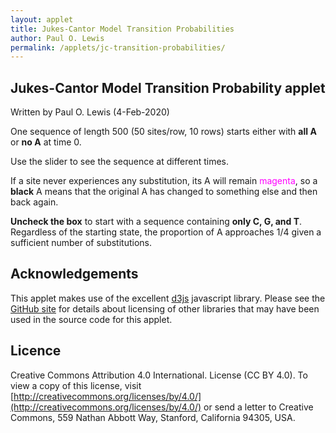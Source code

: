 ```yaml
---
layout: applet
title: Jukes-Cantor Model Transition Probabilities
author: Paul O. Lewis
permalink: /applets/jc-transition-probabilities/
---
```

## Jukes-Cantor Model Transition Probability applet
Written by Paul O. Lewis (4-Feb-2020)

One sequence of length 500 (50 sites/row, 10 rows) starts either with **all A** or **no A** at time 0. 

Use the slider to see the sequence at different times. 

If a site never experiences any substitution, its A will remain <span style="color:magenta">magenta</span>, so a **black** A means that the original A has changed to something else and then back again. 

**Uncheck the box** to start with a sequence containing **only C, G, and T**. Regardless of the starting state, the proportion of A approaches 1/4 given a sufficient number of substitutions.

<div id="arbitrary"></div>
<div id="details"></div>
<script type="text/javascript">
    // written by Paul O. Lewis 20-Feb-2018, revised 3-Feb-2020

    var prob_same = true;

    // ###########################################################################
    // ############################## svg creation ###############################
    // ###########################################################################

    // width and height of svg
    var w = 1000;
    var h = 600;
    var padding = 80;
    var tmax = 10;          // maximum time along x-axis
    var nincr = 200;        // number of points that slider can visit along x-axis
    var tincr = tmax/nincr; // amount by which t changes each increment
    console.log("tincr = " + tincr);

    // Select DIV element already created (see above) to hold SVG
    var plot_div = d3.select("div#arbitrary");

    // Create SVG element
    var svg = plot_div.append("svg")
        .attr("width", w)
        .attr("height", h);

    var sequences_group = svg.append("g");

    // Create scale for X axis
    var xscale = d3.scaleLinear()
        .domain([0, tmax])   // recalculated in refreshPlot()
        .range([padding, w - padding]);

    // Create scale for Y axis
    var yscale = d3.scaleLinear()
        .domain([0, 1])
        .range([h - padding, padding]);

    // ###########################################################################
    // ############################## density curve ##############################
    // ###########################################################################

    // transition probability parameters
    var beta = 0.1;

    var brickred = "#B82E2E";
    var nsegments = 100;
    var linedata = [];

    // Create scale for drawing line segments
    var line_scale = d3.scaleBand()
        .domain(d3.range(nsegments+1))
        .range(xscale.domain());

    function pA(b, t) {
        return 0.25 + (prob_same ? 0.75 : -0.25)*Math.exp(-4.0*b*t);
        }

    // Function that recalculates the line segments making up the transition probability curve
    function recalcLineData() {
        linedata = [];
        for (var i = 0; i < nsegments+1; i++) {
            var t = line_scale(i);
            var y = pA(beta, t);
            linedata.push({'x':t, 'y':y});
        }
    }
    recalcLineData();

    // Create path representing density curve
    var lineFunc = d3.line()
        .x(function(d) {return xscale(d.x);})
        .y(function(d) {return yscale(d.y);});

    var density = svg.append("path")
            .attr("id", "density")
            .attr("d", lineFunc(linedata))
            .attr("fill", "none")
            .attr("stroke", brickred)
            .attr("stroke-width", 2)
            .style("pointer-events", "none");   // don't want line intercepting drag events

    // ###########################################################################
    // ############################## x and y axes ###############################
    // ###########################################################################

    // axes labels
    var axis_label_height = 12;
    var axis_label_height_pixels = axis_label_height + "px";
    var xaxis_label_y = h - padding/2;

    // Create x axis
    var xaxis = d3.axisBottom(xscale)
        .ticks(5)
        .tickFormat(d3.format("d"));

    // Add x axis to svg
    svg.append("g")
        .attr("id", "xaxis")
        .attr("class", "axis")
        .attr("transform", "translate(0," + (h - padding) + ")")
        .call(xaxis);

    // Style the x-axis
    svg.selectAll('.axis line, .axis path')
        .style('stroke', 'black')
        .style('fill', 'none')
        .style('stroke-width', '1px')
        .style('shape-rendering', 'crispEdges');
    svg.selectAll('g#xaxis g.tick text')
        .style('font-family', 'Helvetica')
        .style('font-size', axis_label_height_pixels);

    // Text showing current fraction of A
    var xaxis_label = svg.append("text")
        .attr("id", "xaxislabel")
        .attr("x", 0)
        .attr("y", 0)
        .attr("font-family", "Verdana")
        .attr("font-size", param_text_height_pixels)
        .text("time");
    CenterTextAroundPoint(xaxis_label, xscale(tmax/2), xaxis_label_y);

    // Create y axis
    var yaxis = d3.axisLeft(yscale)
        .ticks(4)
        .tickFormat(d3.format(".2f"));

    // Add y axis to svg
    svg.append("g")
        .attr("id", "yaxis")
        .attr("class", "axis")
        .attr("transform", "translate(" + padding + ",0)")
        .call(yaxis);

    // Style the y-axis
    svg.selectAll('.axis line, .axis path')
        .style('stroke', 'black')
        .style('fill', 'none')
        .style('stroke-width', '1px')
        .style('shape-rendering', 'crispEdges');
    svg.selectAll('g#xaxis g.tick text')
        .style('font-family', 'Helvetica')
        .style('font-size', axis_label_height_pixels);

    // ###########################################################################
    // ################## sequence simulation/display ############################
    // ###########################################################################

    // Create a random number generator
    var rnseed = d3.randomUniform(1, 1000)();
    var lot = new Random(rnseed);

    // display of sequence data
    var nucleotide_text_height = 16;
    var nucleotide_text_height_pixels = nucleotide_text_height + "px";
    var base_lookup = ["A", "C", "G", "T"];
    var base_color  = ["magenta", "orange", "green", "gray", "black", "orange", "green", "gray"];
    var nrows = 10;
    var ncols = 50;
    var xseqs0 = 200;
    var xseqs1 = 800;
    var yseqs0 = 40;
    var yseqs1 = 40 + nrows*nucleotide_text_height;

    // sizing and placement of textual elements
    var param_text_height = 18;
    var param_text_height_pixels = param_text_height + "px";
    var row_height = (padding - axis_label_height)/2; // height of space allotted for help button in pixels
    var stats_y = yseqs1 + nucleotide_text_height;

    // Create scale for x coordinates of sequences
    var seqxscale = d3.scaleLinear()
        .domain([0, ncols-1])
        .range([xseqs0, xseqs1]);

    // Create scale for y coordinates of sequences
    var seqyscale = d3.scaleLinear()
        .domain([0, nrows-1])
        .range([yseqs0, yseqs1]);

    var seqdatavect = null;
    var piA = null;   // piA[k] is fraction of A in simulated data for time increment k
    function simulateData() {
        // Simulate data at time t = 0
        var t = 0;
        seqdatavect = [];
        piA = [];
        var tdata = [];
        piA[0] = (prob_same ? 1.0 : 0.0);
        for (var i = 0; i < nrows; i++) {
            for (var j = 0; j < ncols; j++) {
                if (prob_same)
                    tdata.push({'x':j, 'y':i, 'base':0, 'color':0});
                else {
                    var u = lot.random(0,1);
                    if (u < 1/3) 
                        tdata.push({'x':j, 'y':i, 'base':1, 'color':1});
                    else if (u < 2/3)
                        tdata.push({'x':j, 'y':i, 'base':2, 'color':2});
                    else 
                        tdata.push({'x':j, 'y':i, 'base':3, 'color':3});
                }
            }
        }
        seqdatavect.push(tdata);
        var total = nrows*ncols;
        if (total != seqdatavect[0].length)
            console.log("oops: total = " + total + " but seqdatavect[0].length = " + seqdatavect[0].length);
            
        // Keep track of whether original base at each site has changed
        var changed = [];
        for (var k = 0; k < total; k++)
            changed.push(false);
        
        // Walk through time, updating sequences as we go
        var t0 = 0;
        for (t = tincr; t < tmax; t += tincr) {
            tdata = [];
            freqA = 0.0;
            for (var k = 0; k < total; k++) {
                var tmp = seqdatavect[t0][k];
                var x = tmp.x;
                var y = tmp.y;
                var b = tmp.base;
                var probsame = 0.25 + 0.75*Math.exp(-4.0*beta*tincr);
                var probdiff = 1.0 - probsame;
                var u = lot.random(0,1);
                if (u <= probdiff) {
                    //  1.0        2.0        3.0        4.0
                    //  |          |          |          |
                    //  1--------->2--------->3--------->4
                    let uu = lot.uniform(1,4); 
                    let x = Math.floor(uu);
                    b = (b + x) % 4;
                    changed[k] = true;
                }
                if (b == 0)
                    freqA += 1;
                var col = changed[k] ? (b+4) : b;
                tdata.push({'x':x, 'y':y, 'base':b, 'color':col});
            }
            seqdatavect.push(tdata);
            t0 += 1;
            freqA /= total;
            piA.push(freqA);
            //console.log("freqA for t = " + t0 + " = " + piA[t0]);
        }
        //console.log(piA);
    }
    simulateData();
    //console.log(seqdatavect);
    
    var seqdata = null;
    function copyDataForTime(t) {
        // 0.0        0.1        0.2        0.3        0.4
        //  |          |          |          |          |
        //  0--------->1--------->2--------->3--------->4          
        var x = Math.floor(t/tincr);
        if (x == nincr)
            x -= 1;
        //console.log("time unit is " + x);
        seqdata = seqdatavect[x];
    }
    copyDataForTime(0);

    // Create text elements representing nucleotides
    sequences_group.selectAll("text")
        .data(seqdata)
        .enter()
        .append("text")
        .attr("class", "nucleotide")
        .attr("x", function(d) {return seqxscale(d.x)})
        .attr("y", function(d) {return seqyscale(d.y)})
        .attr("fill", function(d) {return base_color[d.color]})
        .attr("stroke", function(d) {return base_color[d.color]})
        .style("pointer-events", "none")   // don't intercept drag events
        .attr("font-family", "Verdana")
        .attr("font-size", nucleotide_text_height_pixels)
        .text(function(d) {return base_lookup[d.base]});

    // Text showing current fraction of A
    var afrac_text = svg.append("text")
        .attr("id", "fractionA")
        .attr("x", 0)
        .attr("y", 0)
        .attr("font-family", "Verdana")
        .attr("font-size", param_text_height_pixels)
        .text("fraction A = " + d3.format(".1f")(piA[0])); // pi is \u03C0
    CenterTextAroundPoint(afrac_text, xscale(tmax/2), stats_y)

    // ###########################################################################
    // ################################ slider ###################################
    // ###########################################################################

    var time = 0;   // slider position
    var slider = svg.append("rect")
        .attr("id", "slider")
        .attr("x", xscale(time)-10)
        .attr("y", yscale(0)-15)
        .attr("width", 20)
        .attr("height", 30)
        .attr("stroke", "blue")
        .attr("fill", d3.color("rgba(0, 0, 128, .4)"));

    var vertical_dotted_line = svg.append("line")
        .attr("id", "vdotted")
        .attr("x1", xscale(time))
        .attr("y1", yscale(0)-15)
        .attr("x2", xscale(time))
        .attr("y2", yscale(pA(beta, time)))
        .attr("stroke", "blue")
        .attr("stroke-dasharray", "2,2,2");

    var horizontal_dotted_line = svg.append("line")
        .attr("id", "hdotted")
        .attr("x1", xscale(time))
        .attr("y1", yscale(pA(beta, time)))
        .attr("x2", xscale(0))
        .attr("y2", yscale(pA(beta, time)))
        .attr("stroke", "blue")
        .attr("stroke-dasharray", "2,2,2");

    // Create drag behavior
    var x_at_drag_start = null;
    var drag = d3.drag()
        .on("start", function(d) {
            x_at_drag_start = d3.event.x;
            d3.event.sourceEvent.stopPropagation();
            d3.select(this).classed("dragging", true);
            //console.log("start drag");
        })
        .on("drag", function(d) {
            var dx = d3.event.x - x_at_drag_start;
            var x0 = xscale(time);
            var x = x0 + dx;
            if (xscale.invert(x) < 0)
                x = xscale(0);
            if (xscale.invert(x) > tmax)
                x = xscale(tmax);
            slider.attr("x", x - 10);
            var t = xscale.invert(x);
            var tindex = Math.floor(t/tincr);
            if (tindex == nincr)
                tindex -= 1;
            //simulateData(t);
            copyDataForTime(t);
            sequences_group.selectAll("text.nucleotide")
                .data(seqdata)
                .attr("fill", function(d) {return base_color[d.color]})
                .attr("stroke", function(d) {return base_color[d.color]})
                .text(function(d) {return base_lookup[d.base]});
            vertical_dotted_line
                .attr("x1", xscale(t))
                .attr("y1", yscale(0)-15)
                .attr("x2", xscale(t))
                .attr("y2", yscale(pA(beta, t)));
            horizontal_dotted_line
                .attr("x1", xscale(t))
                .attr("y1", yscale(pA(beta, t)))
                .attr("x2", xscale(0))
                .attr("y2", yscale(pA(beta, t)));
            afrac_text
                .text("fraction A = " + d3.format(".2f")(piA[tindex])); // pi is \u03C0
            //console.log("slider at time " + d3.format(".3f")(t) + ", pA = " +  d3.format(".3f")(pA(beta, t)));
        })
        .on("end", function(d) {
            var dx = d3.event.x - x_at_drag_start;
            var x0 = xscale(time);
            var x = x0 + dx;
            if (xscale.invert(x) < 0)
                x = xscale(0);
            if (xscale.invert(x) > tmax)
                x = xscale(tmax);
            time = xscale.invert(x);
            //simulateData(time);
            copyDataForTime(time);
            sequences_group.selectAll("text.nucleotide")
                .data(seqdata)
                .attr("fill", function(d) {return base_color[d.color]})
                .attr("stroke", function(d) {return base_color[d.color]})
                .text(function(d) {return base_lookup[d.base]});
            d3.select(this).classed("dragging", false);
            //console.log("end drag");
        });

    slider.call(drag);

    // ###########################################################################
    // ############################ add controls #################################
    // ###########################################################################

    var details_div = d3.select("div#details")
        .style("display", "block")
        .style("width", "600px")
        .style("margin-left", "10px")
        .style("vertical-align", "top");

    addCheckbox(details_div, "prsame-checkbox", "Start with every site A", true, function() {
        prob_same = d3.select(this).property('checked');
        recalcLineData();
        density.attr("d", lineFunc(linedata));
        time = 0;
        simulateData();
        copyDataForTime(time);
        sequences_group.selectAll("text.nucleotide")
            .data(seqdata)
            .attr("fill", function(d) {return base_color[d.color]})
            .attr("stroke", function(d) {return base_color[d.color]})
            .text(function(d) {return base_lookup[d.base]});
        vertical_dotted_line
            .attr("x1", xscale(time))
            .attr("y1", yscale(0)-15)
            .attr("x2", xscale(time))
            .attr("y2", yscale(pA(beta, time)));
        horizontal_dotted_line
            .attr("x1", xscale(time))
            .attr("y1", yscale(pA(beta, time)))
            .attr("x2", xscale(0))
            .attr("y2", yscale(pA(beta, time)));
        afrac_text
            .text("fraction A = " + d3.format(".2f")(piA[0])); // pi is \u03C0
        slider
            .attr("x", xscale(time)-10);
        });

    addStringDropdown(details_div, "beta-dropdown", "substitution rate", ["0.1", "0.5", "1.0", "10.0"], 0, function() {
        var selected_index = d3.select(this).property('selectedIndex');
        if (selected_index == 0) {
            beta = 0.1;
            }
        else if (selected_index == 1) {
            beta = 0.5;
            }
        else if (selected_index == 2) {
            beta = 1.0;
            }
        else if (selected_index == 3) {
            beta = 10.0;
            }
        else {
            console.log("error: unknown choice; using 1.0");
            beta = 1.0;
            }
        recalcLineData();
        density.attr("d", lineFunc(linedata));
        time = 0;
        simulateData();
        copyDataForTime(time);
        sequences_group.selectAll("text.nucleotide")
            .data(seqdata)
            .attr("fill", function(d) {return base_color[d.color]})
            .attr("stroke", function(d) {return base_color[d.color]})
            .text(function(d) {return base_lookup[d.base]});
        vertical_dotted_line
            .attr("x1", xscale(time))
            .attr("y1", yscale(0)-15)
            .attr("x2", xscale(time))
            .attr("y2", yscale(pA(beta, time)));
        horizontal_dotted_line
            .attr("x1", xscale(time))
            .attr("y1", yscale(pA(beta, time)))
            .attr("x2", xscale(0))
            .attr("y2", yscale(pA(beta, time)));
        afrac_text
            .text("fraction A = " + d3.format(".2f")(piA[0])); // pi is \u03C0
        slider
            .attr("x", xscale(time)-10);
        });

</script>
		
## Acknowledgements

This applet makes use of the excellent [d3js](https://d3js.org/) javascript library. Please see the 
[GitHub site](https://github.com/plewis/plewis.github.io/assets/js) 
for details about licensing of other libraries that may have been used in the 
source code for this applet.

## Licence

Creative Commons Attribution 4.0 International.
License (CC BY 4.0). To view a copy of this license, visit
[http://creativecommons.org/licenses/by/4.0/](http://creativecommons.org/licenses/by/4.0/) or send a letter to Creative Commons, 559
Nathan Abbott Way, Stanford, California 94305, USA.